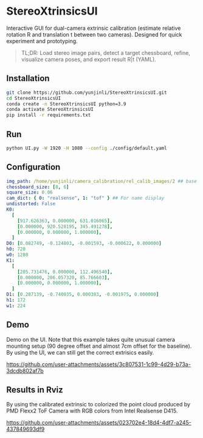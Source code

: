 # StereoXtrinsicsUI

Interactive GUI for dual-camera extrinsic calibration (estimate relative rotation R and translation t between two cameras). Designed for quick experiment and prototyping.

> TL;DR: Load stereo image pairs, detect a target chessboard, refine, visualize camera poses, and export result R|t (YAML).

## Installation

```bash
git clone https://github.com/yunjinli/StereoXtrinsicsUI.git
cd StereoXtrinsicsUI
conda create -n StereoXtrinsicsUI python=3.9
conda activate StereoXtrinsicsUI
pip install -r requirements.txt
```

## Run

```bash
python UI.py -W 1920 -H 1080 --config ./config/default.yaml
```

## Configuration

```yaml
img_path: /home/yunjinli/camera_calibration/rel_calib_images/2 ## base path contraining cam0/* and cam1/*
chessboard_size: [8, 6]
square_size: 0.06
cam_dict: { 0: "realsense", 1: "tof" } ## For name display
undistorted: False
K0:
  [
    [917.626363, 0.000000, 631.016065],
    [0.000000, 920.528195, 345.491278],
    [0.000000, 0.000000, 1.000000],
  ]
D0: [0.082749, -0.124803, -0.001593, -0.000622, 0.000000]
h0: 720
w0: 1280
K1:
  [
    [205.731476, 0.000000, 112.496540],
    [0.000000, 206.057320, 85.766603],
    [0.000000, 0.000000, 1.000000],
  ]
D1: [0.287139, -0.740035, 0.000383, -0.001975, 0.000000]
h1: 172
w1: 224
```

## Demo
Demo on the UI. Note that this example takes quite unusual camera mounting setup (90 degree offset and almost 7cm offset for the baseline). By using the UI, we can still get the correct extrisics easily. 

https://github.com/user-attachments/assets/3c807531-1c99-4d29-b73a-3dcdb802af7b

## Results in Rviz
By using the calibrated extrinsic to colorized the point cloud produced by PMD Flexx2 ToF Camera with RGB colors from Intel Realsense D415.

https://github.com/user-attachments/assets/023702e4-18d4-4df7-a245-437849693df9
